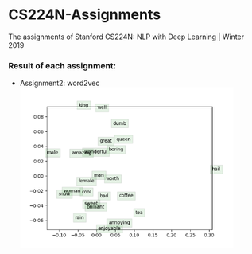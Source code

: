 # CS224N-Assignments
The assignments of Stanford CS224N: NLP with Deep Learning | Winter 2019

### Result of each assignment:

- Assignment2: word2vec<img src="./Assignment2/output/word_vectors.png" style="zoom:67%;" />

